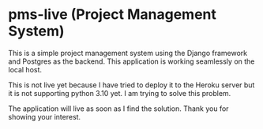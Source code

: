 # pms-live (Project Management System)
This is a simple project management system using the Django framework and Postgres as the backend. This application is working seamlessly on the local host.

This is not live yet because I have tried to deploy it to the Heroku server but it is not supporting python 3.10 yet. I am trying to solve this problem.

The application will live as soon as I find the solution. Thank you for showing your interest.
